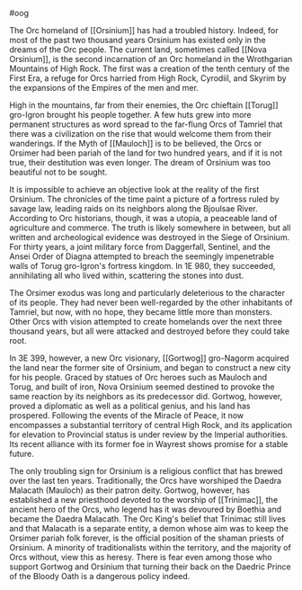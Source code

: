 #oog 

The Orc homeland of [[Orsinium]] has had a troubled history. Indeed, for most of the past two thousand years Orsinium has existed only in the dreams of the Orc people. The current land, sometimes called [[Nova Orsinium]], is the second incarnation of an Orc homeland in the Wrothgarian Mountains of High Rock. The first was a creation of the tenth century of the First Era, a refuge for Orcs harried from High Rock, Cyrodiil, and Skyrim by the expansions of the Empires of the men and mer.

High in the mountains, far from their enemies, the Orc chieftain [[Torug]] gro-Igron brought his people together. A few huts grew into more permanent structures as word spread to the far-flung Orcs of Tamriel that there was a civilization on the rise that would welcome them from their wanderings. If the Myth of [[Mauloch]] is to be believed, the Orcs or Orsimer had been pariah of the land for two hundred years, and if it is not true, their destitution was even longer. The dream of Orsinium was too beautiful not to be sought.

It is impossible to achieve an objective look at the reality of the first Orsinium. The chronicles of the time paint a picture of a fortress ruled by savage law, leading raids on its neighbors along the Bjoulsae River. According to Orc historians, though, it was a utopia, a peaceable land of agriculture and commerce. The truth is likely somewhere in between, but all written and archeological evidence was destroyed in the Siege of Orsinium. For thirty years, a joint military force from Daggerfall, Sentinel, and the Ansei Order of Diagna attempted to breach the seemingly impenetrable walls of Torug gro-Igron's fortress kingdom. In 1E 980, they succeeded, annihilating all who lived within, scattering the stones into dust.

The Orsimer exodus was long and particularly deleterious to the character of its people. They had never been well-regarded by the other inhabitants of Tamriel, but now, with no hope, they became little more than monsters. Other Orcs with vision attempted to create homelands over the next three thousand years, but all were attacked and destroyed before they could take root.

In 3E 399, however, a new Orc visionary, [[Gortwog]] gro-Nagorm acquired the land near the former site of Orsinium, and began to construct a new city for his people. Graced by statues of Orc heroes such as Mauloch and Torug, and built of iron, Nova Orsinium seemed destined to provoke the same reaction by its neighbors as its predecessor did. Gortwog, however, proved a diplomatic as well as a political genius, and his land has prospered. Following the events of the Miracle of Peace, it now encompasses a substantial territory of central High Rock, and its application for elevation to Provincial status is under review by the Imperial authorities. Its recent alliance with its former foe in Wayrest shows promise for a stable future.

The only troubling sign for Orsinium is a religious conflict that has brewed over the last ten years. Traditionally, the Orcs have worshiped the Daedra Malacath (Mauloch) as their patron deity. Gortwog, however, has established a new priesthood devoted to the worship of [[Trinimac]], the ancient hero of the Orcs, who legend has it was devoured by Boethia and became the Daedra Malacath. The Orc King's belief that Trinimac still lives and that Malacath is a separate entity, a demon whose aim was to keep the Orsimer pariah folk forever, is the official position of the shaman priests of Orsinium. A minority of traditionalists within the territory, and the majority of Orcs without, view this as heresy. There is fear even among those who support Gortwog and Orsinium that turning their back on the Daedric Prince of the Bloody Oath is a dangerous policy indeed.